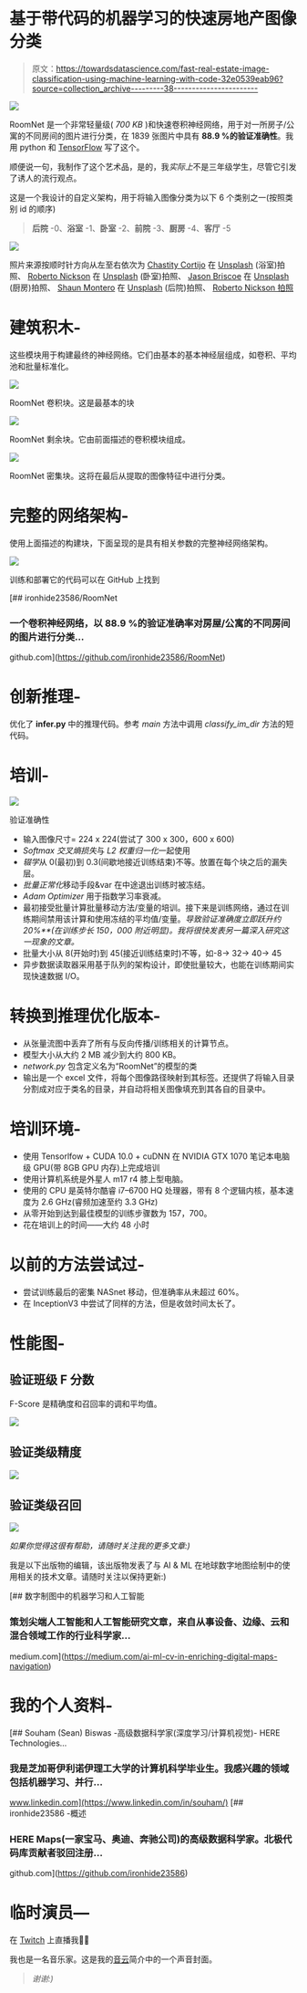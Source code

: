 # 基于带代码的机器学习的快速房地产图像分类

> 原文：<https://towardsdatascience.com/fast-real-estate-image-classification-using-machine-learning-with-code-32e0539eab96?source=collection_archive---------38----------------------->

![](img/d85fd76e50b025b5e7ee00e3132adb47.png)

RoomNet 是一个非常轻量级( *700 KB* )和快速卷积神经网络，用于对一所房子/公寓的不同房间的图片进行分类，在 1839 张图片中具有 **88.9 %的验证准确性**。我用 python 和 [TensorFlow](https://medium.com/u/b1d410cb9700?source=post_page-----32e0539eab96--------------------------------) 写了这个。

顺便说一句，我制作了这个艺术品，是的，我*实际上*不是三年级学生，尽管它引发了诱人的流行观点。

这是一个我设计的自定义架构，用于将输入图像分类为以下 6 个类别之一(按照类别 id 的顺序)

> **后院** -0、**浴室** -1、**卧室** -2、**前院** -3、**厨房** -4、**客厅** -5

![](img/392aff3d8cc4ce2ece16df45f0c8eb4b.png)

照片来源按顺时针方向从左至右依次为 [Chastity Cortijo](https://unsplash.com/@chastityco?utm_source=medium&utm_medium=referral) 在 [Unsplash](https://unsplash.com?utm_source=medium&utm_medium=referral) (浴室)拍照、 [Roberto Nickson](https://unsplash.com/@rpnickson?utm_source=medium&utm_medium=referral) 在 [Unsplash](https://unsplash.com?utm_source=medium&utm_medium=referral) (卧室)拍照、 [Jason Briscoe](https://unsplash.com/@jsnbrsc?utm_source=medium&utm_medium=referral) 在 [Unsplash](https://unsplash.com?utm_source=medium&utm_medium=referral) (厨房)拍照、 [Shaun Montero](https://unsplash.com/@notsazuki?utm_source=medium&utm_medium=referral) 在 [Unsplash](https://unsplash.com?utm_source=medium&utm_medium=referral) (后院)拍照、 [Roberto Nickson 拍照](https://unsplash.com/@rpnickson?utm_source=medium&utm_medium=referral)

# 建筑积木-

这些模块用于构建最终的神经网络。它们由基本的基本神经层组成，如卷积、平均池和批量标准化。

![](img/ceb107bc4a73dd018702325eab894e37.png)

RoomNet 卷积块。这是最基本的块

![](img/7a2775d506bbd2c4ba6cd183da9f3fb3.png)

RoomNet 剩余块。它由前面描述的卷积模块组成。

![](img/9ab83455cbbb40d282bcd25a944531dd.png)

RoomNet 密集块。这将在最后从提取的图像特征中进行分类。

# 完整的网络架构-

使用上面描述的构建块，下面呈现的是具有相关参数的完整神经网络架构。

![](img/f0db4d79c102606887ff76ab2a9625e0.png)

训练和部署它的代码可以在 GitHub 上找到

[](https://github.com/ironhide23586/RoomNet) [## ironhide23586/RoomNet

### 一个卷积神经网络，以 88.9 %的验证准确率对房屋/公寓的不同房间的图片进行分类…

github.com](https://github.com/ironhide23586/RoomNet) 

# 创新推理-

优化了 **infer.py** 中的推理代码。参考 *main* 方法中调用 *classify_im_dir* 方法的短代码。

# 培训-

![](img/7340b9a74a829e12983bbceb8d78f3a1.png)

验证准确性

*   输入图像尺寸= 224 x 224(尝试了 300 x 300，600 x 600)
*   *Softmax 交叉熵损失*与 *L2 权重归一化*一起使用
*   *辍学*从 0(最初)到 0.3(间歇地接近训练结束)不等。放置在每个块之后的漏失层。
*   *批量正常化*移动手段&var 在中途退出训练时被冻结。
*   *Adam Optimizer* 用于指数学习率衰减。
*   最初接受批量计算批量移动方法/变量的培训。接下来是训练网络，通过在训练期间禁用该计算和使用冻结的平均值/变量。*导致验证准确度立即跃升约 20%**(在训练步长 150，000 附近明显)。我将很快发表另一篇深入研究这一现象的文章。*
*   批量大小从 8(开始时)到 45(接近训练结束时)不等，如-8-> 32-> 40-> 45
*   异步数据读取器采用基于队列的架构设计，即使批量较大，也能在训练期间实现快速数据 I/O。

# 转换到推理优化版本-

*   从张量流图中丢弃了所有与反向传播/训练相关的计算节点。
*   模型大小从大约 2 MB 减少到大约 800 KB。
*   *network.py* 包含定义名为“RoomNet”的模型的类
*   输出是一个 excel 文件，将每个图像路径映射到其标签。还提供了将输入目录分割成对应于类名的目录，并自动将相关图像填充到其各自的目录中。

# 培训环境-

*   使用 Tensorlfow + CUDA 10.0 + cuDNN 在 NVIDIA GTX 1070 笔记本电脑级 GPU(带 8GB GPU 内存)上完成培训
*   使用计算机系统是外星人 m17 r4 膝上型电脑。
*   使用的 CPU 是英特尔酷睿 i7–6700 HQ 处理器，带有 8 个逻辑内核，基本速度为 2.6 GHz(睿频加速至约 3.3 GHz)
*   从零开始到达到最佳模型的训练步骤数为 157，700。
*   花在培训上的时间——大约 48 小时

# 以前的方法尝试过-

*   尝试训练最后的密集 NASnet 移动，但准确率从未超过 60%。
*   在 InceptionV3 中尝试了同样的方法，但是收敛时间太长了。

# 性能图-

## 验证班级 F 分数

F-Score 是精确度和召回率的调和平均值。

![](img/bc231944568f1f09c11cffaa1b21cd07.png)

## 验证类级精度

![](img/787f0bdb5d97d0510a2249b75c4139e4.png)

## 验证类级召回

![](img/708d018d1866783d4142fdf6196b664f.png)

*如果你觉得这很有帮助，请随时关注我的更多文章:)*

我是以下出版物的编辑，该出版物发表了与 AI & ML 在地球数字地图绘制中的使用相关的技术文章。请随时关注以保持更新:)

[](https://medium.com/ai-ml-cv-in-enriching-digital-maps-navigation) [## 数字制图中的机器学习和人工智能

### 策划尖端人工智能和人工智能研究文章，来自从事设备、边缘、云和混合领域工作的行业科学家…

medium.com](https://medium.com/ai-ml-cv-in-enriching-digital-maps-navigation) 

# 我的个人资料-

[](https://www.linkedin.com/in/souham/) [## Souham (Sean) Biswas -高级数据科学家(深度学习/计算机视觉)- HERE Technologies…

### 我是芝加哥伊利诺伊理工大学的计算机科学毕业生。我感兴趣的领域包括机器学习、并行…

www.linkedin.com](https://www.linkedin.com/in/souham/) [](https://github.com/ironhide23586) [## ironhide23586 -概述

### HERE Maps(一家宝马、奥迪、奔驰公司)的高级数据科学家。北极代码库贡献者驳回注册…

github.com](https://github.com/ironhide23586) 

# 临时演员—

在 [Twitch](https://medium.com/u/48b36b89f6d6?source=post_page-----32e0539eab96--------------------------------) 上直播我🤪🤡

我也是一名音乐家。这是我的[音云](https://medium.com/u/94f5b1677695?source=post_page-----32e0539eab96--------------------------------)简介中的一个声音封面。

> *谢谢:)*